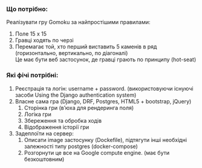 ### **Що потрібно:**  
Реалізувати гру Gomoku за найпростішими правилами:  
1. Поле 15 х 15   
1. Гравці ходять по черзі  
1. Перемагає той, хто перший виставить 5 каменів в ряд (горизонтально, вертикально, по діагоналі)  
Це має бути веб застосунок, де гравці грають по принципу (hot-seat)

### **Які фічі потрібні:**  
1. Реєстрація та логін: username + password. (використовуючи існуючі засоби Using the Django authentication system)  
1. Власне сама гра (Django, DRF, Postgres, HTML5 + bootstrap, jQuery)  
   1. Сторінка гри (в’юха для рендеринга поля)  
   1. Логіка гри  
   1. Збереження та обробка ходів  
   1. Відображення історії гри  
1. Задеплоїти на сервер:  
   1. Описати image застосунку (Dockefile), підтягути інші необхідні залежності типу postgres (docker-compose)  
   1. Розгорнути це все на Google compute engine. (має бути безкоштовним)  
